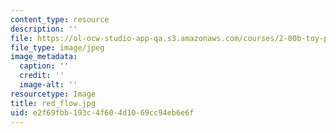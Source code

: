 ```yaml
---
content_type: resource
description: ''
file: https://ol-ocw-studio-app-qa.s3.amazonaws.com/courses/2-00b-toy-product-design-spring-2008/e2f69fbb193c4f604d1069cc94eb6e6f_red_flow.jpg
file_type: image/jpeg
image_metadata:
  caption: ''
  credit: ''
  image-alt: ''
resourcetype: Image
title: red_flow.jpg
uid: e2f69fbb-193c-4f60-4d10-69cc94eb6e6f
---
```

